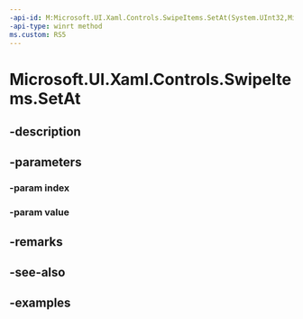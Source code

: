 ```yaml
---
-api-id: M:Microsoft.UI.Xaml.Controls.SwipeItems.SetAt(System.UInt32,Microsoft.UI.Xaml.Controls.SwipeItem)
-api-type: winrt method
ms.custom: RS5
---
```


<!-- Method syntax.
public void SwipeItems.SetAt(UInt32 index, SwipeItem value)
-->

# Microsoft.UI.Xaml.Controls.SwipeItems.SetAt

## -description

## -parameters
### -param index

### -param value

## -remarks

## -see-also

## -examples

